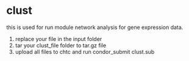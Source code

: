 # clust

this is used for run module network analysis for gene expression data.

1. replace your file in the input folder
2. tar your clust_file folder to tar.gz file
3. upload all files to chtc and run condor_submit clust.sub
